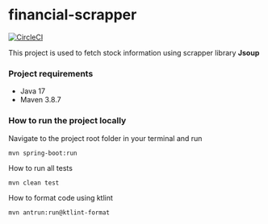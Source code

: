 # financial-scrapper
[![CircleCI](https://circleci.com/gh/mastercode64/financial-scrapper/tree/main.svg?style=shield)](https://circleci.com/gh/mastercode64/financial-scrapper/tree/master)
<p>This project is used to fetch stock information using scrapper library <b>Jsoup</b></p>

### Project requirements
- Java 17
- Maven 3.8.7

### How to run the project locally
Navigate to the project root folder in your terminal and run
```shell
mvn spring-boot:run
```

How to run all tests
```shell
mvn clean test
```

How to format code using ktlint
```shell
mvn antrun:run@ktlint-format
```